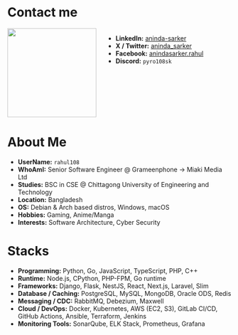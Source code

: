 # Contact me

<div style="display: flex; align-items: flex-start; gap: 20px;">

  <div>
    <img src="https://media1.giphy.com/media/v1.Y2lkPTc5MGI3NjExdW02cmgzeWdmNDZoZW0wNXc4OTlsYXFqaDBuaGdwMHF0eTd2OWtleSZlcD12MV9pbnRlcm5hbF9naWZfYnlfaWQmY3Q9Zw/eaq9KLdCRaIerLnPjW/giphy.gif" width="200"/>
  </div>

  <div>

- **LinkedIn:** [aninda-sarker](https://www.linkedin.com/in/aninda-sarker)  
- **X / Twitter:** [aninda_sarker](https://twitter.com/aninda_sarker)  
- **Facebook:** [anindasarker.rahul](https://www.facebook.com/anindasarker.rahul)  
- **Discord:** `pyro108sk`  
  </div>

</div>


# About Me

- **UserName:** `rahul108`  
- **WhoAmI:** Senior Software Engineer @ Grameenphone → Miaki Media Ltd  
- **Studies:** BSC in CSE @ Chittagong University of Engineering and Technology  
- **Location:** Bangladesh  
- **OS:** Debian & Arch based distros, Windows, macOS  
- **Hobbies:** Gaming, Anime/Manga  
- **Interests:** Software Architecture, Cyber Security  


# Stacks

- **Programming:** Python, Go, JavaScript, TypeScript, PHP, C++  
- **Runtime:** Node.js, CPython, PHP-FPM, Go runtime  
- **Frameworks:** Django, Flask, NestJS, React, Next.js, Laravel, Slim  
- **Database / Caching:** PostgreSQL, MySQL, MongoDB, Oracle ODS, Redis  
- **Messaging / CDC:** RabbitMQ, Debezium, Maxwell  
- **Cloud / DevOps:** Docker, Kubernetes, AWS (EC2, S3), GitLab CI/CD, GitHub Actions, Ansible, Terraform, Jenkins  
- **Monitoring Tools:** SonarQube, ELK Stack, Prometheus, Grafana  
